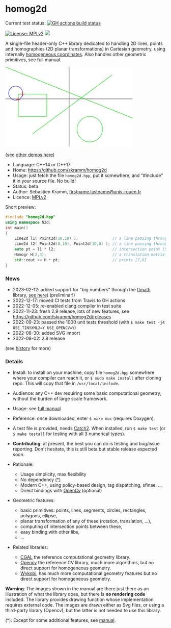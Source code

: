 # homog2d

Current test status: [![GH actions build status](https://github.com/skramm/homog2d/actions/workflows/c-cpp.yml/badge.svg)](https://github.com/skramm/homog2d/actions)

[![License: MPLv2](https://img.shields.io/badge/licence-MPLv2-brightgreen)](https://www.mozilla.org/en-US/MPL/)
![](https://img.shields.io/github/stars/skramm/homog2d)

A single-file header-only C++ library dedicated to
handling 2D lines, points and homographies (2D planar transformations) in Cartesian geometry,
using internally [homogeneous coordinates](https://en.wikipedia.org/wiki/Homogeneous_coordinates).
Also handles other geometric primitives, see full manual.

![showcase1](docs/showcase/showcase1.gif)

(see [other demos here](docs/homog2d_showcase.md))

- Language: C++14 or C++17
- Home: https://github.com/skramm/homog2d
- Usage: just fetch the file `homog2d.hpp`, put it somewhere, and "#include" it in your source file. No build!
- Status: beta
- Author: Sebastien Kramm, firstname.lastname@univ-rouen.fr
- Licence: [MPLv2](https://www.mozilla.org/en-US/MPL/2.0/)


Short preview:

```C++
#include "homog2d.hpp"
using namespace h2d;
int main()
{
	Line2d l1( Point2d(10,10) );               // a line passing through (0,0) and (10,10)
	Line2d l2( Point2d(0,10), Point2d(10,0) ); // a line passing through (0,10) and (10,0)
	auto pt = l1 * l2;                         // intersection point (5,5)
	Homogr H(2,3);                             // a translation matrix
	std::cout << H * pt;                       // prints [7,8]
}
```

### News ###
- 2023-02-12: added support for "big numbers" through the [ttmath](https://www.ttmath.org/) library, [see here](docs/homog2d_manual.md#bignum)) (preliminar!)
- 2022-12-17: moved CI tests from Travis to GH actions
- 2022-12-05: re-enabled clang compiler in test suite
- 2022-11-23: fresh 2.9 release, lots of new features, see https://github.com/skramm/homog2d/releases
- 2022-09-23: passed the 1000 unit tests threshold (with `$ make test -j4 USE_TINYXML2=Y USE_OPENCV=Y`)
- 2022-08-30: added SVG import
- 2022-08-02: 2.8 release

(see [history](docs/homog2d_history.md) for more)

### Details ##

- Install: to install on your machine, copy file `homog2d.hpp` somewhere where your compiler can reach it, or `$ sudo make install` after cloning repo.
This will copy that file in `/usr/local/include`.

- Audience: any C++ dev requiring some basic computational geometry, without the burden of large scale framework.

- Usage: see [full manual](docs/homog2d_manual.md)

- Reference: once downloaded, enter `$ make doc` (requires Doxygen).

- A test file is provided, needs [Catch2](https://github.com/catchorg/Catch2).
When installed, run `$ make test` (or `$ make testall` for testing with all 3 numerical types).

- **Contributing**: at present, the best you can do is testing and bug/issue reporting.
Don't hesitate, this is still beta but stable release expected soon.

- Rationale:
  - Usage simplicity, max flexibility
  - No dependency [(*)](#rm_fn)
  - Modern C++, using policy-based design, tag dispatching, sfinae, ...
  - Direct bindings with [OpenCv](https://opencv.org/) (optional)

- Geometric features:
  - basic primitives: points, lines, segments, circles, rectangles, polygons, ellipse,
  - planar transformation of any of these (rotation, translation, ...),
  - computing of intersection points between these,
  - easy binding with other libs,
  - ...

- Related libraries:
  - [CGAL](https://www.cgal.org/) the reference computational geometry library.
  - [Opencv](https://docs.opencv.org/) the reference CV library, much more algorithms, but no direct support for homogeneous geometry.
  - [Wykobi](http://www.wykobi.com/), has much more computational geometry features but no direct support for homogeneous geometry.

**Warning**: The images shown in the manual are there just there as an illustration of what the library does, but there is **no rendering code** included.
The library provides drawing function whose implementation requires external code.
The images are drawn either as Svg files, or using a third-party library (Opencv), but the latter is not needed to use this library.


(*):
<a name="rm_fn"></a>
Except for some additional features, see [manual](docs/homog2d_manual.md).

